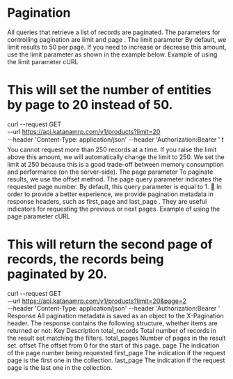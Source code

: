 # Pagination

All queries that retrieve a list of records are paginated. The parameters for
controlling pagination are limit and page . The limit parameter By default, we limit
results to 50 per page. If you need to increase or decrease this amount, use the limit
parameter as shown in the example below. Example of using the limit parameter cURL

# This will set the number of entities by page to 20 instead of 50.

curl --request GET \
--url https://api.katanamrp.com/v1/products?limit=20 \
--header 'Content-Type: application/json' --header 'Authorization:Bearer <API key>' ❗️
You cannot request more than 250 records at a time. If you raise the limit above this
amount, we will automatically change the limit to 250. We set the limit at 250 because
this is a good trade-off between memory consumption and performance (on the
server-side). The page parameter To paginate results, we use the offset method. The page
query parameter indicates the requested page number. By default, this query parameter is
equal to 1. 📘 In order to provide a better experience, we provide pagination metadata in
response headers, such as first_page and last_page . They are useful indicators for
requesting the previous or next pages. Example of using the page parameter cURL

# This will return the second page of records, the records being paginated by 20.

curl --request GET \
--url https://api.katanamrp.com/v1/products?limit=20&page=2 \
--header 'Content-Type: application/json' --header 'Authorization:Bearer <API key>'
Response All pagination metadata is saved as an object to the X-Pagination header. The
response contains the following structure, whether items are returned or not: Key
Description total_records Total number of records in the result set matching the
filters. total_pages Number of pages in the result set. offset The offset from 0 for the
start of this page. page The indication of the page number being requested first_page
The indication if the request page is the first one in the collection. last_page The
indication if the request page is the last one in the collection.
